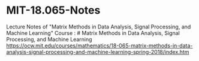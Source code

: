 # MIT-18.065-Notes
Lecture Notes of "Matrix Methods in Data Analysis, Signal Processing, and Machine Learning"
Course : # Matrix Methods in Data Analysis, Signal Processing, and Machine Learning
https://ocw.mit.edu/courses/mathematics/18-065-matrix-methods-in-data-analysis-signal-processing-and-machine-learning-spring-2018/index.htm
